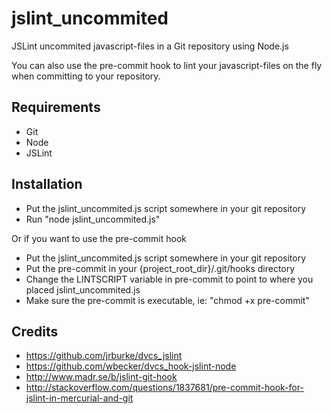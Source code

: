 jslint_uncommited
=================

JSLint uncommited javascript-files in a Git repository using Node.js

You can also use the pre-commit hook to lint your javascript-files on the fly when committing to your repository.


Requirements
------------

* Git
* Node
* JSLint


Installation
------------

* Put the jslint_uncommited.js script somewhere in your git repository 
* Run "node jslint_uncommited.js"

Or if you want to use the pre-commit hook

* Put the jslint_uncommited.js script somewhere in your git repository 
* Put the pre-commit in your {project_root_dir}/.git/hooks directory
* Change the LINTSCRIPT variable in pre-commit to point to where you placed jslint_uncommited.js
* Make sure the pre-commit is executable, ie: "chmod +x pre-commit"


Credits
-------
* https://github.com/jrburke/dvcs_jslint
* https://github.com/wbecker/dvcs_hook-jslint-node
* http://www.madr.se/b/jslint-git-hook
* http://stackoverflow.com/questions/1837681/pre-commit-hook-for-jslint-in-mercurial-and-git
